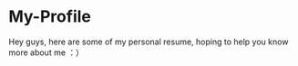 # My-Profile
Hey guys, here are some of my personal resume, hoping to help you know more about me ：）
